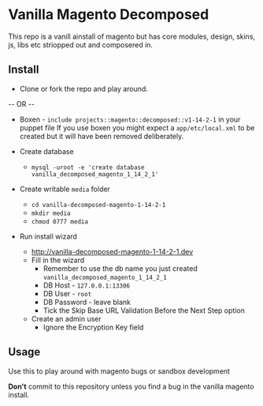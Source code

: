 # Vanilla Magento Decomposed

This repo is a vanill ainstall of magento but has core modules, design, skins, js, libs etc striopped out and composered in.

## Install

* Clone or fork the repo and play around.

-- OR --

* Boxen - `include projects::magento::decomposed::v1-14-2-1` in your puppet file
If you use boxen you might expect a `app/etc/local.xml` to be created but it will have been removed deliberately.

* Create database
  * `mysql -uroot -e 'create database vanilla_decomposed_magento_1_14_2_1'`
* Create writable `media` folder
  * `cd vanilla-decomposed-magento-1-14-2-1`
  * `mkdir media`
  * `chmod 0777 media`
* Run install wizard
  * http://vanilla-decomposed-magento-1-14-2-1.dev
  * Fill in the wizard
    * Remember to use the db name you just created `vanilla_decomposed_magento_1_14_2_1`
    * DB Host - `127.0.0.1:13306`
    * DB User - `root`
    * DB Password - leave blank
    * Tick the Skip Base URL Validation Before the Next Step option
  * Create an admin user
    * Ignore the Encryption Key field


## Usage

Use this to play around with magento bugs or sandbox development 

**Don't** commit to this repository unless you find a bug in the vanilla magento install.
